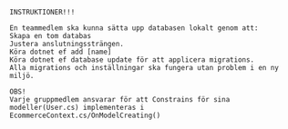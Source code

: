     INSTRUKTIONER!!!

    En teammedlem ska kunna sätta upp databasen lokalt genom att:
    Skapa en tom databas
    Justera anslutningssträngen.
    Köra dotnet ef add [name]
    Köra dotnet ef database update för att applicera migrations.
    Alla migrations och inställningar ska fungera utan problem i en ny miljö.

    OBS!
    Varje gruppmedlem ansvarar för att Constrains för sina modeller(User.cs) implementeras i EcommerceContext.cs/OnModelCreating()
